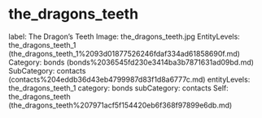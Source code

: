 # the_dragons_teeth

label: The Dragon’s Teeth
Image: the_dragons_teeth.jpg
EntityLevels: the_dragons_teeth_1 (the_dragons_teeth_1%2093d01877526246fdaf334ad61858690f.md)
Category: bonds (bonds%2036545fd230e3414ba3b7871631ad09bd.md)
SubCategory: contacts (contacts%204eddb36d43eb4799987d83f1d8a6777c.md)
entityLevels: the_dragons_teeth_1
category: bonds
subCategory: contacts
Self: the_dragons_teeth (the_dragons_teeth%207971acf5f154420eb6f368f97899e6db.md)

[](Untitled%207bc4f87ec0d842329920f028c361fff0.md)